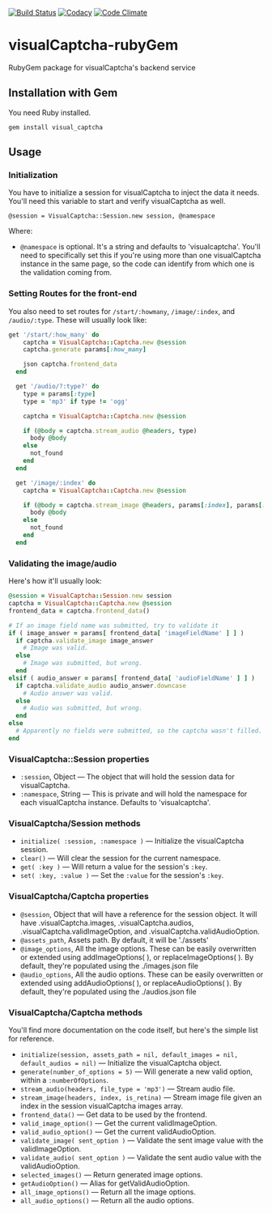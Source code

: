 [![Build Status](https://travis-ci.org/emotionLoop/visualCaptcha-rubyGem.svg?flat=true&branch=master)](https://travis-ci.org/emotionLoop/visualCaptcha-rubyGem)
[![Codacy](https://www.codacy.com/project/badge/4d1f731df8ea4dfe99b51032f92fc371)](https://www.codacy.com/app/bruno-bernardino/visualCaptcha-rubyGem)
[![Code Climate](https://codeclimate.com/github/emotionLoop/visualCaptcha-rubyGem/badges/gpa.svg)](https://codeclimate.com/github/emotionLoop/visualCaptcha-rubyGem)

# visualCaptcha-rubyGem

RubyGem package for visualCaptcha's backend service


## Installation with Gem

You need Ruby installed.
```
gem install visual_captcha
```


## Usage

### Initialization

You have to initialize a session for visualCaptcha to inject the data it needs. You'll need this variable to start and verify visualCaptcha as well.

```
@session = VisualCaptcha::Session.new session, @namespace
```
Where:

- `@namespace` is optional. It's a string and defaults to 'visualcaptcha'. You'll need to specifically set this if you're using more than one visualCaptcha instance in the same page, so the code can identify from which one is the validation coming from.


### Setting Routes for the front-end

You also need to set routes for `/start/:howmany`, `/image/:index`, and `/audio/:type`. These will usually look like:

```ruby
get '/start/:how_many' do
    captcha = VisualCaptcha::Captcha.new @session
    captcha.generate params[:how_many]

    json captcha.frontend_data
  end

  get '/audio/?:type?' do
    type = params[:type]
    type = 'mp3' if type != 'ogg'

    captcha = VisualCaptcha::Captcha.new @session

    if (@body = captcha.stream_audio @headers, type)
      body @body
    else
      not_found
    end
  end

  get '/image/:index' do
    captcha = VisualCaptcha::Captcha.new @session

    if (@body = captcha.stream_image @headers, params[:index], params[:retina])
      body @body
    else
      not_found
    end
  end
```

### Validating the image/audio

Here's how it'll usually look:

```ruby
@session = VisualCaptcha::Session.new session
captcha = VisualCaptcha::Captcha.new @session
frontend_data = captcha.frontend_data()

# If an image field name was submitted, try to validate it
if ( image_answer = params[ frontend_data[ 'imageFieldName' ] ] )
  if captcha.validate_image image_answer
    # Image was valid.
  else
    # Image was submitted, but wrong.
  end
elsif ( audio_answer = params[ frontend_data[ 'audioFieldName' ] ] )
  if captcha.validate_audio audio_answer.downcase
    # Audio answer was valid.
  else
    # Audio was submitted, but wrong.
  end
else
  # Apparently no fields were submitted, so the captcha wasn't filled.
end
```

### VisualCaptcha::Session properties

- `:session`, Object — The object that will hold the session data for visualCaptcha.
- `:namespace`, String — This is private and will hold the namespace for each visualCaptcha instance. Defaults to 'visualcaptcha'.

### VisualCaptcha/Session methods

- `initialize( :session, :namespace )` — Initialize the visualCaptcha session.
- `clear()` — Will clear the session for the current namespace.
- `get( :key )` — Will return a value for the session's `:key`.
- `set( :key, :value )` — Set the `:value` for the session's `:key`.


### VisualCaptcha/Captcha properties

- `@session`, Object that will have a reference for the session object.
  It will have .visualCaptcha.images, .visualCaptcha.audios, .visualCaptcha.validImageOption, and .visualCaptcha.validAudioOption.
- `@assets_path`, Assets path. By default, it will be './assets'
- `@image_options`, All the image options.
  These can be easily overwritten or extended using addImageOptions( <Array> ), or replaceImageOptions( <Array> ). By default, they're populated using the ./images.json file
- `@audio_options`, All the audio options.
  These can be easily overwritten or extended using addAudioOptions( <Array> ), or replaceAudioOptions( <Array> ). By default, they're populated using the ./audios.json file

### VisualCaptcha/Captcha methods

You'll find more documentation on the code itself, but here's the simple list for reference.

- `initialize(session, assets_path = nil, default_images = nil, default_audios = nil)` — Initialize the visualCaptcha object.
- `generate(number_of_options = 5)` — Will generate a new valid option, within a `:numberOfOptions`.
- `stream_audio(headers, file_type = 'mp3')` — Stream audio file.
- `stream_image(headers, index, is_retina)` — Stream image file given an index in the session visualCaptcha images array.
- `frontend_data()` — Get data to be used by the frontend.
- `valid_image_option()` — Get the current validImageOption.
- `valid_audio_option()` — Get the current validAudioOption.
- `validate_image( sent_option )` — Validate the sent image value with the validImageOption.
- `validate_audio( sent_option )` — Validate the sent audio value with the validAudioOption.
- `selected_images()` — Return generated image options.
- `getAudioOption()` — Alias for getValidAudioOption.
- `all_image_options()` — Return all the image options.
- `all_audio_options()` — Return all the audio options.
